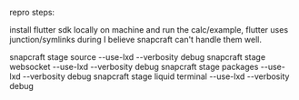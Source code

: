 
repro steps:

install flutter sdk locally on machine and run the calc/example, flutter uses junction/symlinks during I believe snapcraft can't handle them well. 

snapcraft stage source --use-lxd --verbosity debug
snapcraft stage websocket --use-lxd --verbosity debug
snapcraft stage packages --use-lxd --verbosity debug
snapcraft stage liquid terminal --use-lxd --verbosity debug